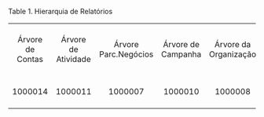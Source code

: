 <div id="d533287e1" class="table">

<div class="table-title">

Table 1. Hierarquia de
Relatórios

</div>

<div class="table-contents">

|                  |                     |                      |                    |                       |                   |                   |                            |                           |                           |                           |                          |
| :--------------: | :-----------------: | :------------------: | :----------------: | :-------------------: | :---------------: | :---------------: | :------------------------: | :-----------------------: | :-----------------------: | :-----------------------: | :----------------------: |
| Árvore de Contas | Árvore de Atividade | Árvore Parc.Negócios | Árvore de Campanha | Árvore da Organização | Árvore de Produto | Árvore de Projeto | Árvore de Região de Vendas |         Descrição         |     Comentário/Ajuda      |           Nome            | Hierarquia de Relatórios |
|     1000014      |       1000011       |       1000007        |      1000010       |        1000008        |      1000006      |      1000015      |          1000009           | Relatorio Sem Consoliação | Relatorio Sem Consoliação | Relatorio Sem Consoliação |         5000000          |

</div>

</div>
